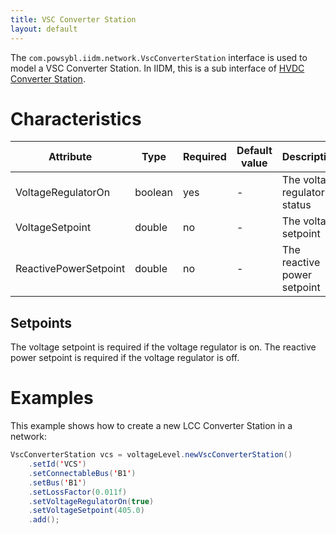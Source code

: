 ```yaml
---
title: VSC Converter Station
layout: default
---
```


The `com.powsybl.iidm.network.VscConverterStation` interface is used to model a VSC Converter Station. In IIDM, this is
a sub interface of [HVDC Converter Station](hvdcConverterStation.md).

# Characteristics
| Attribute | Type | Required | Default value | Description |
| --------- | ---- | -------- | ------------- | ----------- |
| VoltageRegulatorOn | boolean | yes | - | The voltage regulator status |
| VoltageSetpoint | double | no | - | The voltage setpoint |
| ReactivePowerSetpoint | double | no | - | The reactive power setpoint |

## Setpoints
The voltage setpoint is required if the voltage regulator is on.
The reactive power setpoint is required if the voltage regulator is off.

# Examples
This example shows how to create a new LCC Converter Station in a network:
```java
VscConverterStation vcs = voltageLevel.newVscConverterStation()
    .setId('VCS')
    .setConnectableBus('B1')
    .setBus('B1')
    .setLossFactor(0.011f)
    .setVoltageRegulatorOn(true)
    .setVoltageSetpoint(405.0)
    .add();
```
